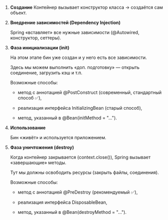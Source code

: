 1. **Создание**
	Контейнер вызывает конструктор класса → создаётся сам объект.

1. **Внедрение зависимостей (Dependency Injection)**
    
    Spring «вставляет» все нужные зависимости (@Autowired, конструктор, сеттеры).
    
2. **Фаза инициализации (init)**
    
    На этом этапе бин уже создан и у него есть все зависимости.
    
    Здесь мы можем выполнить «доп. подготовку» — открыть соединение, загрузить кэш и т.п.
    
    Возможные способы:
    - метод с аннотацией @PostConstruct (современный, стандартный способ ✅),
        
    - реализация интерфейса InitializingBean (старый способ),
        
    - метод, указанный в @Bean(initMethod = "...").
        
    
3. **Использование**
    
    Бин «живёт» и используется приложением.
    
4. **Фаза уничтожения (destroy)**
    
    Когда контейнер закрывается (context.close()), Spring вызывает «завершающие» методы.
    
    Тут мы должны освободить ресурсы (закрыть файлы, соединения).
    
    Возможные способы:
    
    - метод с аннотацией @PreDestroy (рекомендуемый ✅),
        
    - реализация интерфейса DisposableBean,
        
    - метод, указанный в @Bean(destroyMethod = "...").
